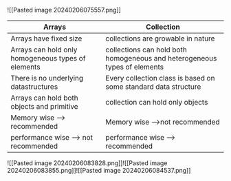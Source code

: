 ![[Pasted image 20240206075557.png]]

| Arrays | Collection |
| ---- | ---- |
| Arrays have fixed size | collections are growable in nature |
| Arrays can hold only homogeneous types of elements | collections can hold both homogeneous and heterogeneous types of elements |
| There is no underlying datastructures | Every collection class is based on some standard data structure |
| Arrays can hold both objects and primitive | collection can hold only objects |
| Memory wise --> recommended | Memory wise -->not recommended |
| performance wise --> not recommended | performance wise --> recommended |


![[Pasted image 20240206083828.png]]![[Pasted image 20240206083855.png]]![[Pasted image 20240206084537.png]]
